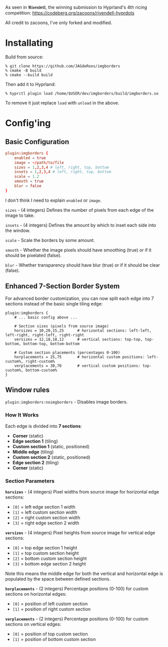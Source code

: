 As seen in 𝕽𝖎𝖛𝖊𝖓𝖉𝖊𝖑𝖑, the winning submission to Hyprland's 4th ricing competition: https://codeberg.org/zacoons/rivendell-hyprdots

All credit to zacoons, I've only forked and modified.

# Installating

Build from source:

```
% git clone https://github.com/JAGdeRoos/imgborders
% cmake -B build
% cmake --build build
```

Then add it to Hyprland:

```
% hyprctl plugin load /home/$USER/dev/imgborders/build/imgborders.so
```

To remove it just replace `load` with `unload` in the above.

# Config'ing

## Basic Configuration

``` conf
plugin:imgborders {
    enabled = true
    image = ~/path/to/file
    sizes = 1,2,3,4 # left, right, top, bottom
    insets = 1,2,3,4 # left, right, top, bottom
    scale = 1.2
    smooth = true
    blur = false
}
```

I don't think I need to explain `enabled` or `image`.

`sizes` - (4 integers) Defines the number of pixels from each edge of the image to take.

`insets` - (4 integers) Defines the amount by which to inset each side into the window.

`scale` - Scale the borders by some amount.

`smooth` - Whether the image pixels should have smoothing (true) or if it should be pixelated (false).

`blur` - Whether transparency should have blur (true) or if it should be clear (false).

## Enhanced 7-Section Border System

For advanced border customization, you can now split each edge into 7 sections instead of the basic single tiling edge:
```
plugin:imgborders {
    # ... basic config above ...
    
    # Section sizes (pixels from source image)
    horsizes = 10,20,15,25      # horizontal sections: left-left, left-right, right-left, right-right
    versizes = 12,18,18,12      # vertical sections: top-top, top-bottom, bottom-top, bottom-bottom
    
    # Custom section placements (percentages 0-100)
    horplacements = 25,75       # horizontal custom positions: left-custom%, right-custom%
    verplacements = 30,70       # vertical custom positions: top-custom%, bottom-custom%
}
```

## Window rules

`plugin:imgborders:noimgborders` - Disables image borders.


### How It Works

Each edge is divided into **7 sections**:
- **Corner** (static)
- **Edge section 1** (tiling) 
- **Custom section 1** (static, positioned)
- **Middle edge** (tiling)
- **Custom section 2** (static, positioned) 
- **Edge section 2** (tiling)
- **Corner** (static)

### Section Parameters

**`horsizes`** - (4 integers) Pixel widths from source image for horizontal edge sections:
- `[0]` = left edge section 1 width
- `[1]` = left custom section width  
- `[2]` = right custom section width
- `[3]` = right edge section 2 width

**`versizes`** - (4 integers) Pixel heights from source image for vertical edge sections:
- `[0]` = top edge section 1 height
- `[1]` = top custom section height
- `[2]` = bottom custom section height  
- `[3]` = bottom edge section 2 height

Note this means the middle edge for both the vertical and horizontal edge is populated by the space between defined sections.

**`horplacements`** - (2 integers) Percentage positions (0-100) for custom sections on horizontal edges:
- `[0]` = position of left custom section
- `[1]` = position of right custom section

**`verplacements`** - (2 integers) Percentage positions (0-100) for custom sections on vertical edges:
- `[0]` = position of top custom section  
- `[1]` = position of bottom custom section
